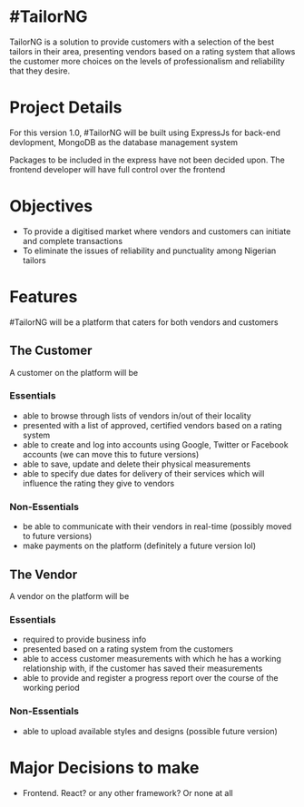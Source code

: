 # #TailorNG

TailorNG is a solution to provide customers with a selection of the best tailors in their area, presenting vendors based on a rating system that allows the customer more choices on the levels of professionalism and reliability that they desire.

# Project Details
For this version 1.0, #TailorNG will be built using ExpressJs for back-end devlopment, MongoDB as the database management system

Packages to be included in the express have not been decided upon.
The frontend developer will have full control over the frontend

# Objectives
- To provide a digitised market where vendors and customers can initiate and complete transactions
- To eliminate the issues of reliability and punctuality among Nigerian tailors

# Features
#TailorNG will be a platform that caters for both vendors and customers

## The Customer
A customer on the platform will be

### Essentials
- able to browse through lists of vendors in/out of their locality
- presented with a list of approved, certified vendors based on a rating system
- able to create and log into accounts using Google, Twitter or Facebook accounts (we can move this to future versions)
- able to save, update and delete their physical measurements
- able to specify due dates for delivery of their services which will influence the rating they give to vendors

### Non-Essentials

- be able to communicate with their vendors in real-time (possibly moved to future versions)
- make payments on the platform (definitely a future version lol)


## The Vendor
A vendor on the platform will be

### Essentials
- required to provide business info
- presented based on a rating system from the customers
- able to access customer measurements with which he has a working relationship with, if the customer has saved their measurements
- able to provide and register a progress report over the course of the working period
  
### Non-Essentials
- able to upload available styles and designs (possible future version)

# Major Decisions to make
- Frontend. React? or any other framework? Or none at all

